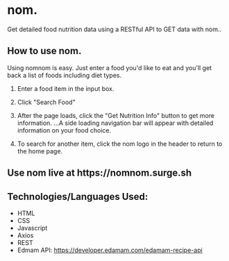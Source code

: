 <h1>nom.</h1>
Get detailed food nutrition data using a RESTful API to GET data with nom..


<h2>How to use nom.</h2>

Using nomnom is easy. Just enter a food you'd like to eat and you'll get back a list of foods including diet types.

1. Enter a food item in the input box.

2. Click "Search Food"

3. After the page loads, click the "Get Nutrition Info" button to get more information.
...A side loading navigation bar will appear with detailed information on your food choice.

4. To search for another item, click the nom logo in the header to return to the home page.



<h2>Use nom live at https://nomnom.surge.sh</h2>



<h2>Technologies/Languages Used:</h2>

* HTML
* CSS
* Javascript
* Axios
* REST
* Edmam API: https://developer.edamam.com/edamam-recipe-api



